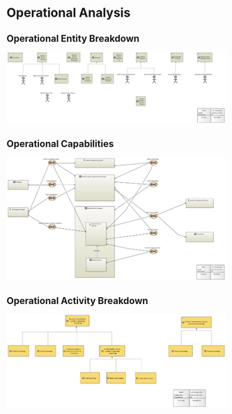 # Operational Analysis

<!-- 

The following was migrated to the Quarto report
> "What the system users must achieve”.

The Operational Analysis perspective analyses the issue of operational users, by identifying stakeholders that have to interact with the system, their goals, activities, constraints and the interaction conditions between them. This perspective allows to model the required high-level operational capabilities and perform an operational needs analysis without even defining the system-of-interest, in fact the system is not even mentioned at this layer.

-->

## Operational Entity Breakdown

![Alt text]([OEBD]%20Operational%20Entities.png)


## Operational Capabilities

![Alt text]([OCB]%20Operational%20Capabilities.png)

## Operational Activity Breakdown

![Alt text]([OABD]%20Root%20Operational%20Activity.png)

